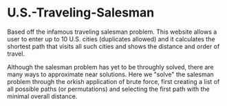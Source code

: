 # U.S.-Traveling-Salesman
Based off the infamous traveling salesman problem. This website allows a user to enter up to 10 U.S. cities (duplicates allowed) and it calculates the shortest path that visits all such cities and shows the distance and order of travel.

Although the salesman problem has yet to be throughly solved, there are many ways to approximate near solutions. 
Here we "solve" the salesman problem through the orkish application of brute force, first creating a list
of all possible paths (or permutations) and selecting the first path with the minimal overall distance.
